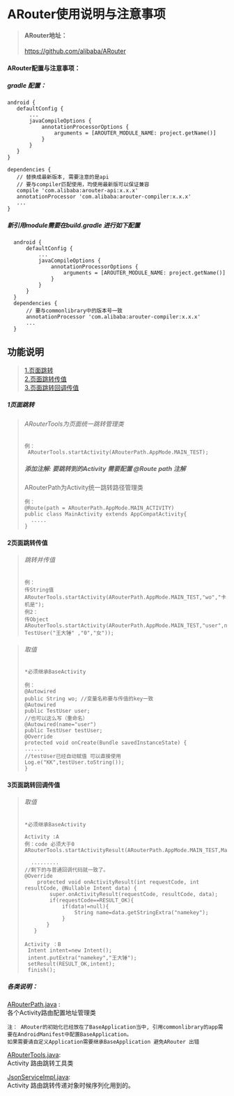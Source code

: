 # ARouter使用说明与注意事项

> #### ARouter地址：
>  https://github.com/alibaba/ARouter

#### ARouter配置与注意事项：
##### gradle 配置：
  ```
 android {
     defaultConfig {
         ...
         javaCompileOptions {
             annotationProcessorOptions {
                 arguments = [AROUTER_MODULE_NAME: project.getName()]
             }
         }
     }
 }
 
 dependencies {
     // 替换成最新版本, 需要注意的是api
     // 要与compiler匹配使用，均使用最新版可以保证兼容
     compile 'com.alibaba:arouter-api:x.x.x'
     annotationProcessor 'com.alibaba:arouter-compiler:x.x.x'
     ...
 } 
  ```
##### 新引用module需要在build.gradle 进行如下配置
  ```   
    android {
        defaultConfig {
            ...
            javaCompileOptions {
                annotationProcessorOptions {
                    arguments = [AROUTER_MODULE_NAME: project.getName()]
                }
            }
        }
    }    
    dependencies {      
        // 要与commonlibrary中的版本号一致  
        annotationProcessor 'com.alibaba:arouter-compiler:x.x.x'
        ...
    } 
  ```
## 功能说明
  
  > [1.页面跳转](#1页面跳转) <br>
  > [2.页面跳转传值](#2页面跳转传值)<br>
  > [3.页面跳转回调传值](#3页面跳转回调传值)<br>
  
##### 1页面跳转  <br>
 >###### ARouterTools为页面统一跳转管理类
 >``` 
 >例：
 >  ARouterTools.startActivity(ARouterPath.AppMode.MAIN_TEST);
 > ```
 > ##### 添加注解: 要跳转到的Activity 需要配置 @Route  path 注解 <br>
 >  ARouterPath为Activity统一跳转路径管理类
 >  ```   
 > 例：
 > @Route(path = ARouterPath.AppMode.MAIN_ACTIVITY)
 > public class MainActivity extends AppCompatActivity{
 >    .....
 >  }
 > ```

#### 2页面跳转传值 <br>
> ###### 跳转并传值 
 >  ```   
 > 例：
 > 传String值
 >ARouterTools.startActivity(ARouterPath.AppMode.MAIN_TEST,"wo","卡机是");
 > 例2： 
 >传Object
 > ARouterTools.startActivity(ARouterPath.AppMode.MAIN_TEST,"user",new TestUser("王大锤" ,"0","女"));
 > ```
  
> ###### 取值  
> `*必须继承BaseActivity`
 >  ```   
 > 例：
 > @Autowired
 > public String wo; //变量名称要与传值的key一致
 > @Autowired
> public TestUser user;
>  //也可以这么写（重命名）
> @Autowired(name="user")
 > public TestUser testUser;
 > @Override
 > protected void onCreate(Bundle savedInstanceState) {
 >  ......
 >  //testUser已经自动赋值 可以直接使用
 >  Log.e("KK",testUser.toString());
 >  }
 > ``` 
#### 3页面跳转回调传值 <br>
 > ###### 取值  
 > `*必须继承BaseActivity`
  >  ```    
  >  Activity :A
  > 例：code 必须大于0
  >  ARouterTools.startActivityResult(ARouterPath.AppMode.MAIN_TEST,MainActivity.this,1);
  >  
  >    ......... 
  >  //剩下的与普通回调代码就一致了。
  >  @Override
  >      protected void onActivityResult(int requestCode, int resultCode, @Nullable Intent data) {
  >          super.onActivityResult(requestCode, resultCode, data);
  >          if(requestCode==RESULT_OK){
  >              if(data!=null){
  >                  String name=data.getStringExtra("namekey");
  >              }
  >         }
  >     }
  > ``` 
 >  ``` 
 >  Activity ：B
 >   Intent intent=new Intent();
 >   intent.putExtra("namekey","王大锤");
 >   setResult(RESULT_OK,intent);
 >   finish();
 >  ``` 
   
##### 各类说明：<br>
 [ARouterPath.java]( src\/main\/java\/com\/baseeasy\/commonlibrary\/arouter\/ARouterPath.java) :<br> 各个Activity路由配置地址管理类
  
 `注： ARouter的初始化已经放在了BaseApplication当中, 引用commonlibrary的app需要在AndroidManifest中配置BaseApplication。` <br>
 `如果需要请自定义Application需要继承BaseApplication 避免ARouter 出错 `
 
 [ARouterTools.java](src\main\java\com\baseeasy\commonlibrary\arouter\ARouterTools.java): <br> Activity 路由跳转工具类
 
 [JsonServiceImpl.java](src\main\java\com\baseeasy\commonlibrary\arouter\JsonServiceImpl.java): <br> Activity 路由跳转传递对象时候序列化用到的。

 
 